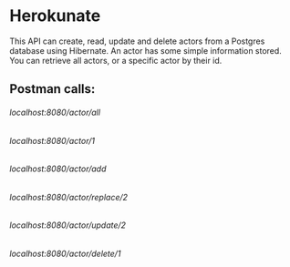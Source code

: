 # Herokunate

This API can create, read, update and delete actors from a Postgres database using Hibernate.
An actor has some simple information stored.
You can retrieve all actors, or a specific actor by their id.

## Postman calls:

###### localhost:8080/actor/all
###### localhost:8080/actor/1
###### localhost:8080/actor/add
###### localhost:8080/actor/replace/2
###### localhost:8080/actor/update/2
###### localhost:8080/actor/delete/1
